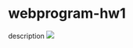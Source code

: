 # webprogram-hw1
description
![](https://github.com/guodongxiaren/ImageCache/raw/master/Logo/foryou.gif) 
